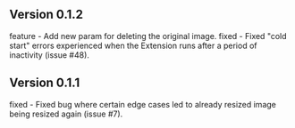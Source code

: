 ## Version 0.1.2

feature - Add new param for deleting the original image.
fixed - Fixed "cold start" errors experienced when the Extension runs after a period of inactivity (issue #48).

## Version 0.1.1

fixed - Fixed bug where certain edge cases led to already resized image being resized again (issue #7).
